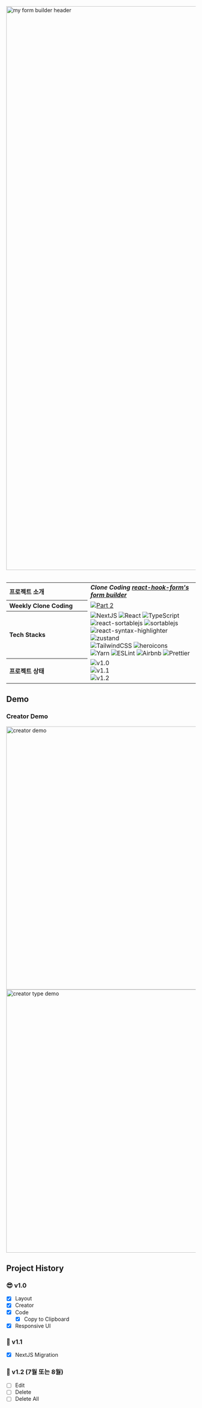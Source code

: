 <picture>
  <source media="(max-width: 799px)" srcset="https://github.com/akffkdahffkdgo77/my-form-builder/assets/52883505/812bd01c-4229-48bb-b711-ce7a78b063c6" />
  <source media="(min-width: 800px)" srcset="https://github.com/akffkdahffkdgo77/my-form-builder/assets/52883505/baca9505-2e20-4881-b793-0be269a9dfd5" />
  <img width="1500" src="https://github.com/akffkdahffkdgo77/my-form-builder/assets/52883505/baca9505-2e20-4881-b793-0be269a9dfd5" alt="my form builder header" />
</picture>
<br/>
<br/>
<table>
  <tbody>
    <tr>
      <th align="left" width="200">프로젝트 소개</th>
      <td>
        <strong><i>Clone Coding <a href="https://react-hook-form.com/form-builder/">react-hook-form's form builder</a></i></strong>
      </td>
    </tr>
    <tr>
      <th align="left" width="200">Weekly Clone Coding</th>
      <td>
        <a href="https://github.com/akffkdahffkdgo77/weekly-clone-coding">
          <img src="https://img.shields.io/badge/Part%202-Weekly%20Clone%20Coding-blue?style=flat" alt="Part 2" />
        </a>
      </td>
    </tr>
    <tr>
      <th align="left" width="200">Tech Stacks</th>
      <td>
        <div>
          <img src="https://img.shields.io/badge/Next-black?style=flat&logo=next.js&logoColor=white" alt="NextJS" />
          <img src="https://img.shields.io/badge/react-%2320232a.svg?style=flat&logo=react&logoColor=%2361DAFB" alt="React" />
          <img src="https://img.shields.io/badge/typescript-%23007ACC.svg?style=flat&logo=typescript&logoColor=white" alt="TypeScript" />
          <br/>
          <img src="https://img.shields.io/badge/-react--sortablejs-black?style=flat" alt="react-sortablejs" />
          <img src="https://img.shields.io/badge/-sortablejs-black?style=flat" alt="sortablejs" />
          <img src="https://img.shields.io/badge/-react--syntax--highlighter-black?style=flat" alt="react-syntax-highlighter" />
          <img src="https://img.shields.io/badge/-zustand-black?style=flat" alt="zustand" />
          <br/>
          <img src="https://img.shields.io/badge/tailwindcss-%2338B2AC.svg?style=flat&logo=tailwind-css&logoColor=white" alt="TailwindCSS" />
          <img src="https://img.shields.io/badge/-heroicons-8B5CF6?style=flat" alt="heroicons" />
          <br/>
          <img src="https://img.shields.io/badge/yarn-%232C8EBB.svg?style=flat&logo=yarn&logoColor=white" alt="Yarn" />
          <img src="https://img.shields.io/badge/ESLint-4B3263?style=flat&logo=eslint&logoColor=white" alt="ESLint" />
          <img src="https://img.shields.io/badge/Airbnb-%23ff5a5f.svg?style=flat&logo=Airbnb&logoColor=white" alt="Airbnb" />
          <img src="https://img.shields.io/badge/prettier-1A2C34?style=flat&logo=prettier&logoColor=F7BA3E" alt="Prettier" />
        </div>
      </td>
    </tr>
    <tr>
      <th align="left" width="200">프로젝트 상태</th>
      <td>
        <img src="https://img.shields.io/badge/v1.0-2022--10--03%20~%202022--10--10-ffe5ec?style=flat" alt="v1.0" />
        <br/>
        <img src="https://img.shields.io/badge/v1.1-2023--07-ffc2d1?style=flat" alt="v1.1" />
        <br/>
        <img src="https://img.shields.io/badge/Coming Soon v1.2-2023-ffa0b7?style=flat" alt="v1.2" />
      </td>
    </tr>
  </tbody>
</table>

## Demo

### Creator Demo

<img width="700" src="https://github.com/akffkdahffkdgo77/my-form-builder/assets/52883505/b6987388-581f-48ce-8cec-34f991e0124c" alt="creator demo" />
<br/>
<img width="700" src="https://github.com/akffkdahffkdgo77/my-form-builder/assets/52883505/50fb1e43-2ef4-4b47-ab58-d27e18f6011a" alt="creator type demo" />

## Project History

### 😎 v1.0

-   [x] Layout
-   [x] Creator
-   [x] Code
    -   [x] Copy to Clipboard
-   [x] Responsive UI

### 🚀 v1.1

-   [x] NextJS Migration

### 🔮 v1.2 (7월 또는 8월)

-   [ ] Edit
-   [ ] Delete
-   [ ] Delete All

